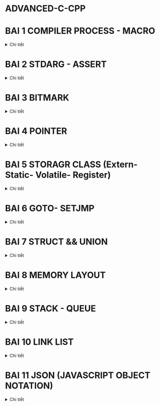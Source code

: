 # ADVANCED-C-CPP
#  BAI 1 COMPILER PROCESS - MACRO
<details>
  <summary>Chi tiết</summary>
 
## 1. Tiền Xử Lý (Preprocessing)
Quá trình tiền xử lý chuyển đổi file `.c` hoặc `.h` thành file `.i`. Lệnh biên dịch:
```sh
gcc -E main.c -o main.i
```
### Các bước trong tiền xử lý:
- **Copy toàn bộ mã nguồn** của các thư viện hoặc file được `#include`.
- **Xóa toàn bộ chú thích** (`//` và `/* ... */`).
- **Thay thế các macro** được định nghĩa bởi `#define`.
- **Giữ nguyên các hàm và biến thông thường**.

Lệnh kiểm tra file `.i` sau tiền xử lý:
```sh
cat main.i
```

### Ví dụ về Macro trong Tiền Xử Lý
#### 1. `#define` - Định nghĩa hằng số
```c
#include <stdio.h>
#define PI 3.14159
int main() {
    printf("PI = %f\n", PI);
    return 0;
}
```
*Kết quả khi chạy chương trình:*
```
PI = 3.141590
```

#### 2. `#define` - Định nghĩa hàm macro
```c
#include <stdio.h>
#define SQUARE(x) ((x) * (x))
int main() {
    printf("Bình phương của 5 là: %d\n", SQUARE(5));
    return 0;
}
```
*Kết quả:*
```
Bình phương của 5 là: 25
```

#### 3. `#undef` - Hủy định nghĩa macro
```c
#include <stdio.h>
#define VALUE 100
#undef VALUE
int main() {
    #ifdef VALUE
        printf("VALUE is defined\n");
    #else
        printf("VALUE is not defined\n");
    #endif
    return 0;
}
```
*Kết quả:*
```
VALUE is not defined
```

#### 4. `##` - Nối chuỗi
```c
#include <stdio.h>
#define CONCAT(a, b) a##b
int main() {
    int xy = 10;
    printf("%d\n", CONCAT(x, y));
    return 0;
}
```
*Kết quả:*
```
10
```

#### 5. `#` - Chuyển văn bản thành chuỗi
```c
#include <stdio.h>
#define TO_STRING(x) #x
int main() {
    printf("%s\n", TO_STRING(Hello World));
    return 0;
}
```
*Kết quả:*
```
Hello World
```

#### 6. `...` (Variadic Macro) - Macro nhận nhiều tham số
```c
#define sum(...)                \
int arr[] = {__VA_ARGS__, 0};   \
int i =0;                       \
int tong = 0;                   \
while (arr[i] != 0 )            \
{                               \
    tong += arr[i];             \         
    i++;                        \
}                               \   
printf("tong bang: %d", tong) ; \  

*Kết quả:*
Tổng: 15
```

---

## 2. Biên Dịch (Compilation)
Quá trình biên dịch chuyển đổi file `.i` thành file `.s` (hợp ngữ - assembly).

Lệnh biên dịch:
```sh
gcc -S main.i -o main.s
```
Lệnh kiểm tra file `.s`:
```sh
cat main.s
```

---

## 3. Dịch Assembly (Assembler)
Quá trình assembler chuyển đổi file `.s` thành file `.o` (mã máy).

Lệnh dịch assembly:
```sh
gcc -c main.s -o main.o
```
Lệnh kiểm tra file `.o` (dạng nhị phân, không đọc được trực tiếp):
```sh
ls -l main.o
```

---

## 4. Liên Kết (Linking)
Quá trình linker kết hợp các file `.o` để tạo ra file thực thi `.exe`.

Lệnh liên kết:
```sh
gcc main.o -o main.exe
```
Lệnh chạy file thực thi:
```sh
./main.exe
```

---

## 5. Tóm Tắt Quá Trình Biên Dịch

```
file.c hoặc file.h  →  (Preprocessing)  →  file.i  →  (Compilation)  →  file.s  →  (Assembler)  →  file.o  →  (Linker)  →  file.exe
```

Từng bước với lệnh cụ thể:
1. **Tiền xử lý:** `gcc -E main.c -o main.i`
2. **Biên dịch:** `gcc -S main.i -o main.s`
3. **Dịch assembly:** `gcc -c main.s -o main.o`
4. **Liên kết:** `gcc main.o -o main.exe`
5. **Chạy chương trình:** `./main.exe`

Mỗi bước trên đều có thể kiểm tra bằng cách xem nội dung file tương ứng (`cat`, `ls -l`).
  </details>

# BAI 2 STDARG - ASSERT
<details>
  <summary>Chi tiết</summary>
  
## 1. Thư viện stdarg.h

### 1.1 Mục đích
- Hỗ trợ xây dựng các hàm có số lượng tham số biến đổi (variadic functions).
- Cho phép truy cập vào danh sách các đối số được truyền vào sau đối số cố định cuối cùng.

### 1.2 Các macro chính
- **`va_list`**  
  Kiểu dữ liệu dùng để lưu trữ danh sách tham số biến đổi.

- **`va_start(va_list, last_fixed_arg)`**  
  Khởi tạo danh sách các đối số biến đổi, trong đó `last_fixed_arg` là đối số cuối cùng có kiểu cố định.

- **`va_arg(va_list, type)`**  
  Lấy đối số tiếp theo từ danh sách với kiểu dữ liệu được chỉ định.

- **`va_end(va_list)`**  
  Giải phóng tài nguyên được cấp phát cho danh sách các đối số.

### 1.3 Ví dụ sử dụng stdarg.h

Ví dụ: Hàm `sum` tính tổng các số nguyên cho đến khi gặp một sentinel.  
Trong ví dụ này, sử dụng sentinel `'a'` để đánh dấu điểm kết thúc danh sách.

```c
#include <stdio.h>
#include <stdarg.h>

#define tong(...) sum(__VA_ARGS__, 'a') // 'a' làm sentinel

int sum(int first, ...) {
    va_list args;
    va_start(args, first);
    
    // Lưu các số vào mảng tạm (giả sử không vượt quá 100 giá trị)
    int numbers[100];
    int count = 0;
    
    numbers[count++] = first;
    
    // Đọc các đối số cho đến khi gặp sentinel
    while (1) {
        int value = va_arg(args, int);
        // Ép về char để so sánh với sentinel 'a'
        if ((char)value == 'a') {
            break;
        }
        numbers[count++] = value;
    }
    
    va_end(args);
    
    int result = 0;
    for (int i = 0; i < count; i++) {
        result += numbers[i];
    }
    
    return result;
}

int main() {
    
    printf("Tong cac gia tri: %d\n", tong(4, 9, 0, 10, 15, 20));
    return 0;
}
```

## 2. Tổng quan về assert.h
- **assert.h** là thư viện tiêu chuẩn trong C cung cấp macro `assert`.
- Macro `assert(condition)` được sử dụng để kiểm tra điều kiện tại thời điểm chạy (runtime). Nếu điều kiện không được thỏa mãn (false), chương trình sẽ dừng lại và in ra thông báo lỗi, kèm theo thông tin về file và số dòng.

### 2.1. Cách thức hoạt động của assert
- Khi biểu thức trong `assert(condition)` được đánh giá là false (0), chương trình:
  - In ra thông báo lỗi, bao gồm tên file, số dòng và nội dung biểu thức không thỏa mãn.
  - Gọi hàm `abort()` để kết thúc chương trình ngay lập tức.
- Nếu biểu thức đúng (non-zero), `assert` không thực hiện hành động nào và chương trình tiếp tục chạy bình thường.

### 2.2. Ví dụ sử dụng assert
Dưới đây là một ví dụ minh họa cách sử dụng `assert` để đảm bảo rằng một giá trị không bị chia cho số 0:

```c
#include <stdio.h>
#include <assert.h>

// Hàm chia, kiểm tra điều kiện không chia cho 0
int divide(int a, int b) {
    // Kiểm tra rằng b không bằng 0
    assert(b != 0);
    return a / b;
}

int main() {
    int x = 10;
    int y = 0;  // Thử nghiệm với giá trị 0 để kích hoạt assert
    // Nếu y bằng 0, assert sẽ dừng chương trình và thông báo lỗi
    int result = divide(x, y);
    printf("Result: %d\n", result);
    return 0;
}
```
  </details>

# BAI 3 BITMARK

<details>
  <summary>Chi tiết</summary>

## 1. Giới thiệu về Bitmask
Bitmask là một kỹ thuật sử dụng các bit để lưu trữ và thao tác với các cờ (flags) hoặc trạng thái trong một biến số nguyên. Kỹ thuật này giúp tối ưu hóa bộ nhớ, thực hiện các phép toán logic trên một cụm bit, và quản lý các trạng thái, quyền truy cập, hoặc các thuộc tính khác của một đối tượng.

## 2. Các Toán Tử Bitwise
Toán tử bitwise được sử dụng để thao tác trực tiếp trên các bit của một số. Dưới đây là danh sách các toán tử bitwise cơ bản:

### 2.1. Phép NOT (~)
- Đảo ngược tất cả các bit của số.
- Bit 1 sẽ thành 0, bit 0 sẽ thành 1.

Ví dụ:
```cpp
#include <stdio.h>
#include <stdint.h>

int main() {
    uint8_t user1 = 0b00001110;
    uint8_t user2 = 0b10101001;
    printf("~user1 = 0b%08b\n", (uint8_t)~user1);
    printf("~user2 = 0b%08b\n", (uint8_t)~user2);
    return 0;
}
```

Kết quả:
```
~user1 = 0b11110001
~user2 = 0b01010110
```

### 2.2. Phép AND (&)
- Chỉ trả về 1 nếu cả hai bit đều là 1.

Ví dụ:
```cpp
user1 & user2 // Kết quả: 0b00001000
```

### 2.3. Phép OR (|)
- Trả về 1 nếu ít nhất một trong hai bit là 1.

Ví dụ:
```cpp
user1 | user2 // Kết quả: 0b10101111
```

### 2.4. Phép XOR (^)
- Trả về 1 nếu hai bit khác nhau, ngược lại trả về 0.

Ví dụ:
```cpp
user1 ^ user2 // Kết quả: 0b10100111
```

### 2.5. Phép Dịch Bit (>> và <<)
- `>>`: Dịch phải, các bit bên trái bị đẩy ra ngoài, các bit mới bên phải được lấp bằng 0 hoặc 1 (tùy vào số âm hay dương).
- `<<`: Dịch trái, các bit bên phải bị đẩy ra ngoài, các bit mới bên trái được lấp bằng 0.

Ví dụ:
```cpp
// Dịch phải
user1 >> 1 // Kết quả: 0b00000111
user1 >> 5 // Kết quả: 0b00000000

// Dịch trái
user2 << 6 // Kết quả: 0b10000000
```

## 3. Ứng Dụng Bitmask
### 3.1. Kiểm tra trạng thái bit
```cpp
if (user1 & (1 << 3)) {
    printf("Bit thứ 3 đang bật\n");
}
```

### 3.2. Bật một bit cụ thể
```cpp
user1 |= (1 << 2); // Bật bit thứ 2
```

### 3.3. Tắt một bit cụ thể
```cpp
user1 &= ~(1 << 2); // Tắt bit thứ 2
```

### 3.4. Đảo trạng thái một bit
```cpp
user1 ^= (1 << 2); // Đảo bit thứ 2
```

## 4. Sử dụng Bit-Field trong C
Bit-field là một cách tối ưu hóa bộ nhớ bằng cách định nghĩa các trường bit trong struct.

Ví dụ:
```cpp
#include <stdio.h>

struct Status {
    unsigned int bit0 : 1;
    unsigned int bit1 : 1;
    unsigned int bit2 : 1;
    unsigned int bit3 : 1;
};

int main() {
    struct Status status = {1, 0, 1, 1};
    printf("Bit 0: %d, Bit 1: %d, Bit 2: %d, Bit 3: %d\n",
           status.bit0, status.bit1, status.bit2, status.bit3);
    return 0;
}
```

## 5. Kết luận
Bitmask là một kỹ thuật hữu ích giúp tối ưu hóa bộ nhớ và xử lý dữ liệu hiệu quả trong lập trình hệ thống và nhúng. Việc sử dụng các toán tử bitwise giúp quản lý trạng thái và quyền truy cập một cách nhanh chóng và tiết kiệm bộ nhớ.
</details>

# BAI 4 POINTER

<details>
  <summary>Chi tiết</summary>

## 1. Tổng quan về Pointer

- **Khái niệm**: Con trỏ (pointer) là một biến đặc biệt trong ngôn ngữ lập trình C, chứa địa chỉ bộ nhớ của một đối tượng khác như biến, hàm, hoặc mảng. Việc sử dụng con trỏ giúp chúng ta thực hiện các thao tác trên bộ nhớ một cách linh hoạt và hiệu quả hơn.

- **Cách khai báo**: Con trỏ được khai báo bằng cách sử dụng dấu `*` trước tên biến:
```c
int *ptr;       // Con trỏ đến kiểu int
char *ptr_char; // Con trỏ đến kiểu char
float *ptr_float; // Con trỏ đến kiểu float
```

- **Lấy địa chỉ của một biến**: Để lấy địa chỉ của một biến, sử dụng toán tử `&`:
```c
int x = 10;
int *ptr_x = &x;  // ptr_x giờ đây chứa địa chỉ của x
```

- **Truy cập giá trị thông qua con trỏ**: Để truy cập giá trị của biến mà con trỏ trỏ tới, sử dụng toán tử `*` (dereference) giải tham chiếu:
```c
int y = *ptr_x;  // y sẽ bằng giá trị của x
```

- **Kích thước của con trỏ**: Kích thước của con trỏ phụ thuộc vào kiến trúc máy tính và trình biên dịch hoặc kiến trúc vi điều khiển. Sử dụng `sizeof()` để kiểm tra kích thước của con trỏ:
```c
#include <stdio.h>

int main() {
    int *ptr;
    printf("Size of pointer: %d bytes\n", sizeof(ptr));
    return 0;
}
```

- **Ví dụ minh họa**
Ví dụ về các nội dung trên.
```c
#include <stdio.h>

int main() {
    int test = 5;   // address: 0x01
                    // value:   5
    int *ptr = &test;  // address: 0xf1
                       // value: 0x01

    printf("Địa chỉ của con trỏ: %p\n", ptr);// Lấy giá trị địa chỉ con trỏ
    printf("Địa chỉ mà con trỏ đang trỏ tới: %p\n", &ptr); // Lấy địa chỉ mà con trỏ đang trỏ tới
    printf("Giá trị tại địa chỉ con trỏ đang trỏ tới: %d\n", *ptr); // Lấy giá trị tại địa chỉ con trỏ đang trỏ tới

    return 0;
}
```

- **Con trỏ và mảng**: Đối với một mảng, địa chỉ mà con trỏ trỏ đến là vị trí phần tử đầu tiên trong mảng. Khi khai báo, ta chỉ cần gán tên mảng cho con trỏ:
```c
#include <stdio.h>

int main() {
    uint16_t arr[] = {5, 8, 7};
    uint16_t *ptr = arr;  // giá trị ptr = &arr[0] = 0xa0; *ptr = arr[0] = 5;
                          // (ptr + 1) = &arr[1] = 0xa2;   *(ptr + 1) = arr[1] = 8;

    printf("Giá trị phần tử đầu tiên: %d\n", *ptr);
    printf("Giá trị phần tử thứ hai: %d\n", *(ptr + 1));
    printf("Giá trị phần tử thứ ba: %d\n", *(ptr + 2));

    return 0;
}
```

- **Kích thước con trỏ**: Kích thước của con trỏ phụ thuộc vào kiến trúc máy tính. Trên hệ thống 32-bit, kích thước con trỏ thường là 4 byte, trong khi trên hệ thống 64-bit, kích thước con trỏ thường là 8 byte.

- **Mục đích của dữ liệu khai báo cho con trỏ**: Dữ liệu khai báo cho con trỏ phục vụ vào mục đích đọc dữ liệu tại vị trí mà con trỏ đang trỏ đến. Điều này giúp đảm bảo rằng con trỏ được sử dụng đúng cách và tránh các lỗi truy cập bộ nhớ.

## 2. Void Pointer

- **Void Pointer**: Con trỏ void (void pointer) là một con trỏ có thể trỏ tới bất kỳ kiểu dữ liệu nào. Điều này có nghĩa là con trỏ void không có kiểu dữ liệu cụ thể, và do đó, nó có thể được sử dụng để trỏ tới bất kỳ địa chỉ bộ nhớ nào mà không cần biết trước kiểu dữ liệu của giá trị tại địa chỉ đó.

- **Khai báo**: Con trỏ void được khai báo bằng cách sử dụng từ khóa `void` trước dấu `*`.
  ```c
  void *ptr_void;
  ```

- **Đặc điểm**:
    - Con trỏ void có thể trỏ tới bất kỳ kiểu dữ liệu nào, giúp nó rất linh hoạt trong việc quản lý bộ nhớ và xử lý dữ liệu.
    - Không thể truy cập trực tiếp giá trị mà con trỏ void trỏ tới mà không chuyển đổi nó sang kiểu dữ liệu cụ thể.

- **Ví dụ sử dụng con trỏ void**
```c
#include <stdio.h>

int main(int argc, char const *argv[]) {
    void *ptr_void;
    int a = 5;
    ptr_void = &a;
    printf("Địa chỉ: %p \n Địa chỉ: %d \n Giá trị: %d\n", ptr_void, ptr_void, *(int*)ptr_void); // ép kiểu dữ liệu về int
  
    double b = 3.14;
    ptr_void = &b;
    printf("Địa chỉ: %p \n Địa chỉ: %d \n Giá trị: %0.2f", ptr_void, ptr_void, *(double*)ptr_void); // ép kiểu dữ liệu về double
    
    char c = 'c';
    ptr_void = &c;
    printf("\nĐịa chỉ: %p\n Địa chỉ: %d \n Giá trị: %c ", ptr_void, ptr_void, *(char*)ptr_void); // ép kiểu dữ liệu về char
    
    char arr[] = "hello ho bao ton";
    ptr_void = arr; // vị trí pointer trỏ đến vị trí phần tử đầu tiên trong mảng
    for (int i = 0; i < sizeof(arr); i++) {
        ptr_void = &arr[i];
        printf("\nGiá trị: %c", *(char*)(ptr_void + 1));
    }

    void *ptr1[] = {&a, &b, &c, arr}; // mảng con trỏ với giá trị là địa chỉ các đối tượng
    printf("ptr1[0] = %d\n", *(int*)ptr1[0]);
    printf("ptr1[1] = %f\n", *(double*)ptr1[1]);
    printf("ptr1[2] = %c\n", *(char*)ptr1[2]);
    for (int i = 0; i < sizeof(arr); i++) {
        printf("ptr1[%d] = %c\n", i, *(char*)(ptr1[3] + i)); 
        printf("ptr1[%d] = %p\n", i, (ptr1[3] + i));   
    }
    return 0;
}
```

- **Ứng dụng của con trỏ void**
    - **Quản lý bộ nhớ động**: Con trỏ void thường được sử dụng trong các hàm quản lý bộ nhớ động như `malloc`, `calloc`, và `realloc` để trả về địa chỉ của vùng nhớ được cấp phát mà không cần biết trước kiểu dữ liệu.
    EX: 
    ```c
        int *a;
        a = (int*)malloc(sizeof(int) * n);
    ```
    - **Hàm tổng quát**: Con trỏ void có thể được sử dụng trong các hàm tổng quát để xử lý các kiểu dữ liệu khác nhau mà không cần viết lại mã cho từng kiểu dữ liệu cụ thể.

## 3. Function Pointer

- **Con Trỏ Hàm**:Con trỏ hàm là một biến lưu trữ địa chỉ của một hàm. Cho phép gọi hàm thông qua con trỏ, truyền hàm như là một đối số cho một hàm khác, hoặc lưu trữ địa chỉ của hàm trong một cấu trúc dữ liệu. 

- **Khai báo con trỏ hàm**: Con trỏ hàm phải có cùng kiểu dữ liệu trả về và cùng kiểu dữ liệu tham số với hàm mà nó trỏ tới.
  ```c
  void (*ptr)(int, int);
  ```

- **Ví dụ về con trỏ hàm**: 
```c
#include <stdio.h>

// Hàm cộng hai số nguyên
void sum(int a, int b) {
    printf("%d + %d = %d\n", a, b, a + b);
}

// Hàm trừ hai số nguyên
void subtract(int a, int b) {
    printf("%d - %d = %d\n", a, b, a - b);
}

// Hàm tính toán, nhận con trỏ hàm làm tham số
void calculator(void (*ptr)(int, int), int a, int b) {
    ptr(a, b);
}

int main(int argc, char const *argv[]) {
    // Khai báo và gán con trỏ hàm
    void (*ptr)(int, int) = sum; // Con trỏ hàm trỏ tới hàm sum
    ptr(2, 3); // Gọi hàm sum thông qua con trỏ hàm

    void (*ptr1)(int, int) = &subtract; // Con trỏ hàm trỏ tới hàm subtract
    ptr1(10, 3); // Gọi hàm subtract thông qua con trỏ hàm

    // In địa chỉ của hàm subtract
    printf("%p\n", *ptr1);
    printf("%p\n", ptr1);
    printf("%p\n", &subtract);

    // Mảng con trỏ hàm
    void (*fptr[])(int, int) = {sum, subtract};
    fptr[0](5, 25); // Gọi hàm sum thông qua mảng con trỏ hàm
    fptr[1](36, 7); // Gọi hàm subtract thông qua mảng con trỏ hàm

    // Truyền con trỏ hàm trực tiếp vào hàm calculator
    calculator(sum, 9, 15);
    calculator(subtract, 9, 15);

    return 0;
}
```
- **Giải thích**
    - **Khai báo con trỏ hàm**:
   ```c
   void (*ptr)(int, int) = sum;
   ```
   Con trỏ hàm `ptr` được khai báo để trỏ tới hàm `sum`. Con trỏ hàm phải có cùng kiểu dữ liệu trả về và cùng kiểu dữ liệu tham số với hàm mà nó trỏ tới.

    - **Gọi hàm thông qua con trỏ hàm**:
   ```c
   ptr(2, 3);
   ```
   Gọi hàm `sum` thông qua con trỏ hàm `ptr`.

    - **Mảng con trỏ hàm**:
   ```c
   void (*fptr[])(int, int) = {sum, subtract};
   ```
   Khai báo một mảng con trỏ hàm `fptr` chứa địa chỉ của các hàm `sum` và `subtract`.

    - **Truyền con trỏ hàm vào hàm khác**:
   ```c
   calculator(sum, 9, 15);
   ```
   Truyền con trỏ hàm `sum` trực tiếp vào hàm `calculator`.

## 4. Pointer to Constant

- **Pointer to Constant (con trỏ hằng)**: Con trỏ hẳng (pointer to constant) là một con trỏ mà giá trị tại địa chỉ nó trỏ tới không thể thay đổi thông qua con trỏ. Tuy nhiên, địa chỉ mà hằng con trỏ trỏ tới có thể thay đổi. Điều này có nghĩa là bạn có thể thay đổi địa chỉ mà con trỏ trỏ tới, nhưng không thể thay đổi giá trị tại địa chỉ đó thông qua con trỏ. (chỉ cho phép đọc giá trị tại vị trí trỏ tới không cho phép thay đổi giá trị)

- **Khai báo con trỏ hằng**: Con trỏ hằng được khai báo bằng cách sử dụng từ khóa `const` trước kiểu dữ liệu của con trỏ.
  ```c
  const int *ptr;
  hoặc int const *ptr;
  ```

- **Ví dụ về hằng con trỏ**
```c
#include <stdio.h>

int main() {
    int value1 = 10;
    int value2 = 20;
    const int *ptr = &value1; // Con trỏ hằng trỏ tới biến value1

    printf("Giá trị của value1: %d\n", *ptr);

    // Thử thay đổi giá trị tại địa chỉ mà hằng con trỏ trỏ tới (sẽ gây lỗi)
    // *ptr = 15; // Lỗi: không thể thay đổi giá trị thông qua hằng con trỏ
    // muốn thay đối giá trị phải thay đổi trực tiếp trên biến gốc
    // Thay đổi địa chỉ mà hằng con trỏ trỏ tới
    ptr = &value2;
    printf("Giá trị của value2: %d\n", *ptr);

    return 0;
}
```

## 5 Constant to Pointer

- **Hằng con trỏ**: Hằng con trỏ (constant pointer) là một con trỏ mà địa chỉ nó trỏ tới không thể thay đổi sau khi được khởi tạo. Điều này có nghĩa là khi hằng con trỏ được khởi tạo, nó sẽ luôn trỏ tới một địa chỉ bộ nhớ và không thể trỏ tới địa chỉ khác. Tuy nhiên, giá trị tại địa chỉ mà hằng con trỏ trỏ tới có thể thay đổi. 

- **Khai báo hằng con trỏ**: hằng con trỏ được khai báo bằng cách sử dụng từ khóa `const` trước kiểu dữ liệu của con trỏ.
  ```c
  int *const ptr;
  ```

- **Ví dụ về hằng con trỏ**
```c
#include <stdio.h>

int a = 5;
int b = 10;
int const *ptr = &a; // Con trỏ hằng trỏ tới biến a
int *ptr1 = &a;
const char *st1 = "hello";
const char *st2 = "world";

int *const cptr = &b; // Hằng con trỏ trỏ tới biến b

int main(int argc, char const *argv[]) {
    *ptr1 = 15;
    printf("%p\n%d\n", ptr, *ptr);
    ptr = &b;
    printf("%p\n%d\n", ptr, *ptr);

    printf("%p\n%d\n", cptr, *cptr);
    return 0;
    // cptr = &a; // Lỗi: không thể thay đổi địa chỉ của con trỏ hằng
    // printf("%p\n%d\n", cptr, *cptr);
}
```

- **Giải thích chi tiết**
    **Khai báo hằng con trỏ**:
   ```c
   int *const cptr = &b;
   ```
   Con trỏ `cptr` được khai báo là hằng con trỏ trỏ tới biến `b`. Điều này có nghĩa là `cptr` không thể trỏ tới địa chỉ khác sau khi được khởi tạo.

    **Thay đổi giá trị tại địa chỉ mà hằng con trỏ trỏ tới**:
   ```c
   *ptr1 = 15;
   ```
   Giá trị tại địa chỉ mà con trỏ `ptr1` trỏ tới có thể thay đổi, nhưng địa chỉ mà con trỏ `cptr` trỏ tới không thể thay đổi.

## 6. Null Pointer

- **Null Pointer**: Null pointer (con trỏ null) là một con trỏ không trỏ tới bất kỳ địa chỉ nào trong bộ nhớ. Nó thường được sử dụng để chỉ ra rằng con trỏ không được khởi tạo hoặc không trỏ tới bất kỳ đối tượng nào. 

- **Khai báo null pointer**: Null pointer được khai báo bằng cách gán giá trị `NULL` cho con trỏ.
  ```c
  int *ptr = NULL;
  ```

- **Ví dụ về null pointer**
```c
#include <stdio.h>

int main() {
    int *ptr = NULL; // Khai báo con trỏ null

    if (ptr == NULL) {
        printf("Con trỏ ptr không trỏ tới bất kỳ địa chỉ hợp lệ nào.\n");
    }

    // Thử truy cập giá trị tại địa chỉ mà con trỏ null trỏ tới (sẽ gây lỗi)
    // printf("%d\n", *ptr); // Lỗi: không thể dereference con trỏ null

    return 0;
}
```
## 7. Pointer to Pointer

- **Con Trỏ Trỏ Tới Con Trỏ (pointer to pointer)**:Con trỏ trỏ tới con trỏ (pointer to pointer) là một con trỏ mà giá trị của nó là địa chỉ của một con trỏ khác. Cho phép tạo ra các cấp độ con trỏ khác nhau, giúp quản lý và thao tác với các con trỏ một cách linh hoạt hơn.

- **Khai báo con trỏ trỏ tới con trỏ**: Con trỏ trỏ tới con trỏ được khai báo bằng cách sử dụng hai dấu `*` trước tên biến.
  ```c
  int **ptr;
  ```

- **Ví dụ về con trỏ trỏ tới con trỏ**
```c
#include <stdio.h>

int main() {
    int value = 10;
    int *ptr = &value;  // Con trỏ trỏ tới biến value
    int **ptr_to_ptr = &ptr;  // Con trỏ trỏ tới con trỏ ptr

    // In giá trị của biến value thông qua con trỏ ptr
    printf("Giá trị của value: %d\n", *ptr);

    // In giá trị của biến value thông qua con trỏ trỏ tới con trỏ ptr_to_ptr
    printf("Giá trị của value thông qua con trỏ trỏ tới con trỏ: %d\n", **ptr_to_ptr);

    // In địa chỉ của biến value
    printf("Địa chỉ của value: %p\n", (void*)&value);

    // In địa chỉ mà con trỏ ptr trỏ tới (địa chỉ của biến value)
    printf("Địa chỉ mà con trỏ ptr trỏ tới: %p\n", (void*)ptr);

    // In địa chỉ của con trỏ ptr
    printf("Địa chỉ của con trỏ ptr: %p\n", (void*)&ptr);

    // In địa chỉ mà con trỏ trỏ tới con trỏ ptr_to_ptr trỏ tới (địa chỉ của con trỏ ptr)
    printf("Địa chỉ mà con trỏ trỏ tới con trỏ ptr_to_ptr trỏ tới: %p\n", (void*)ptr_to_ptr);

    return 0;
}
```
</details>

# BAI 5 STORAGR CLASS (Extern- Static- Volatile- Register)

<details>
  <summary>Chi tiết</summary>

## 1. Extern 
### 1.1.Khai báo biến `extern`**:
   ```c
   // File1.c
   int a = 10; // Định nghĩa biến a

   // File2.c
   extern int a; // Khai báo biến a
   ```

### 1.2. Khai báo hàm `extern`**:
   ```c
   // File1.c
   void display() {
       printf("Hello, World!\n");
   }

   // File2.c
   extern void display(); // Khai báo hàm display
   ```

### 1.3. Lưu ý khi sử dụng `extern`
- **Không định nghĩa lại**: Khi sử dụng `extern`, chỉ khai báo biến hoặc hàm mà không định nghĩa lại chúng.
- **Chỉ sử dụng cho biến toàn cục**
- **Liên kết các tệp**: Các tệp chứa khai báo `extern` và định nghĩa thực tế phải được liên kết với nhau khi biên dịch. Ví dụ:
```bash
  gcc File1.c File2.c -o output
  ```

### 1.4. Ứng dụng của `extern`
- **Chia sẻ biến và hàm giữa các tệp**: `extern` cho phép chia sẻ các biến và hàm giữa các tệp khác nhau trong cùng một dự án.
- **Thiết kế thư viện**: `extern` thường được sử dụng trong thiết kế thư viện để khai báo các hàm và biến mà thư viện cung cấp.

### 1.5. Ví dụ chi tiết
Giả sử có hai tệp nguồn: `main.c` và `utils.c`.

**main.c**:
```c
#include <stdio.h>

// Khai báo biến extern
extern int count;

// Khai báo hàm extern
extern void increment();

int main() {
    count = 0;
    increment();
    printf("Count: %d\n", count);
    return 0;
}
```

**utils.c**:
```c
#include <stdio.h>

// Định nghĩa biến
int count;

// Định nghĩa hàm
void increment() {
    count++;
}
```

Khi biên dịch, cần liên kết cả hai tệp lại với nhau:
```bash
gcc main.c utils.c -o program
```

Khi chạy gõ lệnh `./program` trong TERMINAL

Kết quả khi chạy chương trình `program` sẽ là:
```
Count: 1
```

## 2. Static

### 2.1. Static local variables

#### 2.1.1 Đặc điểm của biến cục bộ tĩnh
- **Thời gian hoạt động**: Khác với các biến cục bộ thông thường, biến cục bộ tĩnh được tạo ra chỉ một lần và giữ nguyên giá trị của nó giữa các lần gọi hàm. Điều này có nghĩa là giá trị của biến sẽ được bảo toàn ngay cả khi hàm kết thúc và được gọi lại sau đó.
- **Phạm vi**: Biến cục bộ tĩnh chỉ có thể truy cập được trong phạm vi của hàm nơi nó được khai báo, giống như các biến cục bộ thông thường.
- **Khởi tạo**: Biến cục bộ tĩnh chỉ được khởi tạo một lần, lần đầu tiên hàm được gọi. Nếu không được khởi tạo cụ thể, chúng sẽ tự động được khởi tạo với giá trị 0.

#### 2.1.2. Ví dụ
Dưới đây là một ví dụ minh họa về cách biến cục bộ tĩnh hoạt động:

```c
#include <stdio.h>

void countCalls() {
    static int count = 0; // Biến cục bộ tĩnh
    count++;
    printf("Hàm được gọi %d lần\n", count);
}

int main() {
    countCalls(); // Output: Hàm được gọi 1 lần kq = 1
    countCalls(); // Output: Hàm được gọi 2 lần kq = 2
    countCalls(); // Output: Hàm được gọi 3 lần kq = 3
    return 0;
}
```

Trong ví dụ trên, biến `count` là một biến cục bộ tĩnh được khai báo trong hàm `countCalls`. Nó giữ nguyên giá trị của mình giữa các lần gọi hàm, do đó mỗi lần hàm được gọi, giá trị của `count` sẽ tăng lên.

#### 2.1.3. Lưu trữ trong bộ nhớ
- **Biến cục bộ tĩnh** được lưu trữ trong phân vùng dữ liệu (data segment) của bộ nhớ, không phải trong stack. Do đó thời gian sống của chúng kéo dài hơn so với các biến cục bộ thông thường.
- Nếu biến cục bộ tĩnh được khởi tạo với giá trị khác 0, nó sẽ được lưu trữ trong phân vùng dữ liệu đã khởi tạo (Data).
- Nếu biến cục bộ tĩnh được khởi tạo với giá trị 0 hoặc không được khởi tạo, nó sẽ được lưu trữ trong phân vùng BSS (Block Started by Symbol).

- **Chú ý** có thể khai báo 1 biến static cho nhiều chương trình khác nhau. Và ko gây ra xung đột khi thực hiện chương trình
```c
void count()
{
    static int a = 5;
    printf("a = %d", a++);
}

void count1()
{
    static int a = 0;
}
```
### 2.2 Static global variables

#### 2.2.1. Đặc điểm của biến `static` toàn cục
- **Phạm vi**: Biến `static` toàn cục chỉ có thể truy cập được trong tệp nguồn nơi nó được khai báo. Điều này có nghĩa là nó không thể được truy cập từ các tệp nguồn khác, ngay cả khi sử dụng từ khóa `extern`.
- **Thời gian sống**: Biến `static` toàn cục tồn tại trong suốt thời gian chạy của chương trình, từ khi chương trình bắt đầu cho đến khi kết thúc.
- **Khởi tạo**: Biến `static` toàn cục được khởi tạo một lần duy nhất khi chương trình bắt đầu. Nếu không được khởi tạo cụ thể, nó sẽ tự động được khởi tạo với giá trị 0.

#### 2.2.2. Ví dụ

**file1.c**:
```c
#include <stdio.h>

static int count = 0; // Biến static toàn cục

void increment() {
    count++;
    printf("Count: %d\n", count);
}
```

**main.c**:
```c
#include <stdio.h>

// extern int count; // Không thể truy cập biến static toàn cục từ tệp khác

void increment();

int main() {
    increment(); // Output: Count: 1
    increment(); // Output: Count: 2
    return 0;
}
```

Trong ví dụ trên, biến `count` được khai báo là `static` toàn cục trong `file1.c`. Nó chỉ có thể truy cập được trong `file1.c` và không thể truy cập từ `main.c`. Hàm `increment` được sử dụng để tăng giá trị của `count` và in ra giá trị hiện tại.

#### 2.2.3. Lợi ích của biến `static` toàn cục
- **Bảo mật**: Giúp bảo vệ biến khỏi việc truy cập và thay đổi từ các tệp nguồn khác, tăng cường tính bảo mật và tính toàn vẹn của dữ liệu.
- **Quản lý bộ nhớ**: Biến `static` toàn cục được khởi tạo một lần và tồn tại trong suốt thời gian chạy của chương trình, giúp quản lý bộ nhớ hiệu quả hơn.

## 3. Volatile

### 3.1. Đặc điểm của biến `volatile`
- **Không tối ưu hóa**: Trình biên dịch sẽ không tối ưu hóa các truy cập đến biến `volatile`, đảm bảo rằng mỗi lần truy cập đều thực sự đọc hoặc ghi vào bộ nhớ.
- **Thay đổi bất ngờ**: Biến `volatile` có thể thay đổi bởi các yếu tố bên ngoài như phần cứng, các luồng khác, hoặc các tín hiệu.

### 3.2 Sử dụng `volatile`
- **Biến phần cứng**: Khi làm việc với các thanh ghi phần cứng hoặc các cổng I/O.
  ```c
  volatile int *port = (int *)0x1234; // Địa chỉ của một cổng I/O
  ```
- **Biến chia sẻ giữa các luồng**: Khi một biến được truy cập bởi nhiều luồng trong lập trình đa luồng.
  ```c
  volatile int flag = 0;
  ```

### 3.3 Ví dụ
Dưới đây là một ví dụ về cách sử dụng từ khóa `volatile`:

```c
#include <stdio.h>
#include <stdbool.h>

volatile bool flag = false;

void interruptHandler() {
    flag = true; // Biến flag có thể được thay đổi bởi một ngắt
}

int main() {
    while (!flag) {
        // Chờ cho đến khi flag được thay đổi bởi ngắt
    }
    printf("Flag has been set!\n");
    return 0;
}
```

Trong ví dụ trên, biến `flag` được khai báo là `volatile` vì nó có thể được thay đổi bởi một hàm ngắt (interrupt handler). Trình biên dịch sẽ không tối ưu hóa vòng lặp `while (!flag)`, đảm bảo rằng giá trị của `flag` được kiểm tra mỗi lần lặp.

### 3.4. Mục đích `volatile`
- **Đảm bảo tính chính xác**: Đảm bảo rằng giá trị của biến luôn được đọc từ bộ nhớ, không phải từ bộ nhớ đệm của CPU.
- **Tương thích với phần cứng**: Hữu ích khi làm việc với các thiết bị phần cứng mà giá trị của biến có thể thay đổi bất ngờ.

## 4. Register

### 4.1. Đặc điểm của biến `register`
- **Tốc độ truy cập nhanh**: Biến `register` có thể được truy cập nhanh hơn so với các biến lưu trữ trong bộ nhớ chính, vì các thanh ghi của CPU có tốc độ truy cập nhanh hơn.
- **Không có địa chỉ**: Không thể lấy địa chỉ của một biến `register` bằng cách sử dụng toán tử `&`, vì biến này không có địa chỉ bộ nhớ cụ thể.

### 4.2. Ví dụ
Dưới đây là một ví dụ về cách sử dụng từ khóa `register`:

```c
#include <stdio.h>
#include <time.h>

int main() {
    // Lưu thời điểm bắt đầu
    clock_t start_time = clock();
    register int i;

    // Đoạn mã của chương trình
    for (i = 0; i < 200000000; ++i) {
        // Thực hiện một số công việc bất kỳ
    }

    // Lưu thời điểm kết thúc
    clock_t end_time = clock();

    // Tính thời gian chạy bằng miligiây
    double time_taken = ((double)(end_time - start_time)) / CLOCKS_PER_SEC;

    printf("Thoi gian chay cua chuong trinh: %f giay\n", time_taken);

    return 0;
}
```

Trong ví dụ trên, biến `i` được khai báo là `register`, yêu cầu trình biên dịch lưu trữ biến này trong một thanh ghi của CPU để tăng tốc độ truy cập.

### 4.3 Sử dụng `register`
- **Vòng lặp**: Khi có một biến được sử dụng nhiều lần trong một vòng lặp, việc khai báo biến đó là `register` có thể giúp tăng hiệu suất.
- **Biến tạm thời**: Các biến tạm thời được sử dụng trong các phép tính toán học hoặc logic phức tạp có thể được khai báo là `register` để tăng tốc độ xử lý.
</details>


# BAI 6 GOTO- SETJMP
<details>
  <summary>Chi tiết</summary>
  
## 1. GOTO

Trong ngôn ngữ lập trình C, `goto` là một lệnh điều khiển cho phép chương trình nhảy đến một nhãn (label) được định nghĩa trong mã nguồn. Cú pháp của `goto` như sau:

```c
goto label;
...
label:
    // code to execute
```
- **Đặc điểm khi sử dụng** `goto`:
1. **Đơn giản hóa mã nguồn**:
   - Trong một số trường hợp phức tạp, `goto` có thể giúp đơn giản hóa mã nguồn bằng cách tránh việc lồng nhau quá nhiều của các câu lệnh điều kiện hoặc vòng lặp.
2. **Thoát khỏi nhiều vòng lặp lồng nhau**:
   - `goto` có thể được sử dụng để thoát khỏi nhiều vòng lặp lồng nhau một cách nhanh chóng và dễ dàng, thay vì phải sử dụng nhiều lệnh `break` hoặc `return`.
   ```c
      for (int i = 0; i < 10; i++) {
       for (int j = 0; j < 10; j++) {
           if (someCondition) {
               goto endLoops;
           }
       }
   }
   endLoops:
   ```

- **Ví dụ**
```c
#include <stdio.h>

int main ()
{
    int key = 0;

    main_menu:
    do {
        printf("Nhap cac tuy chon\n");
        printf ("1...\n");
        printf ("2...\n");
        printf ("3...\n");
        scanf ("%d", &key);
    }while (key!=1);

    switch (key){
        case 1:
            printf("Nhap cac tuy chon\n");
            printf ("4...\n");
            printf ("5: ket thuc chung trinh\n");
            printf ("6: quay lai\n");
            scanf ("%d", &key);

            switch (key){
                case 4:

                case 5:
                    goto exit_program;
                case 6:
                    goto main_menu;

            }  
            break;
        case 2:
    }

    exit_program:
    return 0;
}
```
## 2. SETJMP (thu viện setjmp.h)

- **Thư viện `setjmp.h`**: trong C cung cấp các hàm `setjmp` và `longjmp` để thực hiện việc lưu và khôi phục trạng thái của chương trình, cho phép nhảy không điều kiện trong chương trình. Đây là một công cụ mạnh mẽ để xử lý ngoại lệ và khôi phục từ các lỗi trong chương trình.

- **Hàm `setjmp`**
    + **Cú pháp**: `int setjmp(jmp_buf env);`
    + **Chức năng**: Lưu trạng thái hiện tại của chương trình vào biến `env` và trả về giá trị 0 nếu được gọi lần đầu tiên. Nếu `longjmp` được gọi sau đó, `setjmp` sẽ trả về giá trị được truyền vào `longjmp`.

- **Hàm `longjmp`**
    + **Cú pháp**: `void longjmp(jmp_buf env, int val);`
    + **Chức năng**: Khôi phục trạng thái đã lưu trong `env` và tiếp tục thực thi từ vị trí mà `setjmp` đã được gọi, trả về giá trị `val`.

### Ví dụ
Dưới đây là một ví dụ minh họa cách sử dụng `setjmp` và `longjmp`:

```c
#include <stdio.h>
#include <setjmp.h>

jmp_buf buf; // jmp_buf: là kiểu dữ liệu được định nghĩa sẵng trong thư viện setjmp.h
             // biến buf: được khai báo kiểu dữ liệu jmp_buf để lưu giá trị hiện tại của chương trình


int exception;

#define TRY if((exception = setjmp(buf)) == 0)
#define CATCH(x) if((exception = setjmp(buf)) == x)
#define THROW(x) longjmp(buf, x)

int main ()
{
    exception = setjmp(buf); // lưu trữ vị trí hiện tại của nó là vị trí mà dòng hiện tại đang đứng
    // exceptio = 0          // lần đầu tiên gọi hàm setjmp thì mặc định trả về số 0
    
    TRY
    {
        printf ("exception = %d\n", exception);
    } CATCH(1)
    {
        printf ("exception = %d\n", exception);
    }
    
    //longjmp(buf, 2); // khi gặp longjmp thì mặc định nhảy về vị trí setjmp
                     // giá tri lúc này setjmp(buf) == giá trị được truyền vào khi goi hàm longjmp
                     // không được truyền số 0
                     // longjmp và setjmp phải đồng bộ nhau biên mang kiểu dữ liệu jmp_buf 
    THROW(1);
    return 0;
}
```

- Ứng dụng xử lý lỗi ngoại lệ chương trình, debug chương trình.
  </details>

# BAI 7 STRUCT && UNION
  <details>
    <summary>Chi tiết</summary>

## 1. Struct
- **Struct** cho phép định nghĩa một kiểu dữ liệu gồm nhiều thành phần (các biến) khác nhau. Mỗi thành phần của struct được gọi là **thành viên**. Struct rất hữu ích muốn nhóm các thông tin liên quan (ví dụ: thông tin của một sinh viên hay một điểm trong không gian).

### 1.1. Khai báo Struct

Có 2 cách để khai báo một struct:

#### Cách 1: Sử dụng `struct` trực tiếp
```c
struct TenStruct {
    kieuDuLieu1 thanhVien1;
    kieuDuLieu2 thanhVien2;
    // ...
};

// Khi khởi tạo biến, cần khai báo từ khóa 'struct'
struct TenStruct bien1, bien2;
```

**Giải thích:**  
- **Định nghĩa:** Cú pháp trên định nghĩa một kiểu dữ liệu mới có tên `struct TenStruct` với các thành viên có kiểu dữ liệu khác nhau.  
- **Khởi tạo:** Khi khởi tạo biến thuộc kiểu này, bạn cần sử dụng từ khóa `struct` trước tên kiểu.

**Ví dụ cụ thể:**
```c
struct Point {
    int x;
    int y;
};

int main() {
    // Khởi tạo biến của kiểu struct Point với các giá trị ban đầu
    struct Point lan1 = {8, 9};
    return 0;
}
```

Trong ví dụ này, struct `Point` chứa hai thành viên `x` và `y` (cả hai là kiểu `int`). Biến `lan1` được khởi tạo với giá trị 8 cho `x` và 9 cho `y`.

#### Cách 2: Sử dụng `typedef`
```c
typedef struct {
    kieuDuLieu1 thanhVien1;
    kieuDuLieu2 thanhVien2;
    // ...
} TenStruct;

// Khởi tạo biến mà không cần từ khóa 'struct'
TenStruct bien1, bien2;
```

**Giải thích:**  
- **Định nghĩa:** Sử dụng `typedef` để tạo một bí danh (alias) cho kiểu struct. Sau khi định nghĩa, bạn có thể sử dụng `TenStruct` trực tiếp mà không cần phải ghi `struct` mỗi lần khởi tạo biến.
- **Tiện lợi:** Cách này làm cho code trở nên ngắn gọn và dễ đọc hơn.

**Ví dụ cụ thể:**
```c
typedef struct {
    char ten[30];
    float diem;
    int id;
} SinhVien;

int main() {
    // Khởi tạo biến kiểu SinhVien với giá trị ban đầu
    SinhVien sv1 = {"hobaoton", 8, 22145490};
    return 0;
}
```

Trong ví dụ này, struct `SinhVien` chứa:
- Một mảng ký tự `ten` có 30 phần tử,
- Một biến kiểu `float` là `diem`,
- Và một biến kiểu `int` là `id`.

### 1.2. Truy cập dữ liệu trong Struct

Sau khi đã khởi tạo một struct, bạn có thể truy xuất dữ liệu của các thành viên bằng toán tử `.` (dấu chấm).

**Ví dụ:**
```c
struct SinhVien sv1 = {"hobaoton", 8, 22145490};
printf("Ten: %s, Diem: %.2f, ID: %d\n", sv1.ten, sv1.diem, sv1.id);
```

**Giải thích:**  
- Toán tử `.` được sử dụng để truy cập từng thành viên của biến struct `sv1`.
- Kết quả in ra sẽ hiển thị tên, điểm và ID của sinh viên.

### 1.3. Truyền Struct vào Hàm

Có hai cách để truyền struct vào hàm:

#### Truyền theo giá trị
```c
void printSinhVien(SinhVien sv) {
    printf("(%s, %.2f, %d)\n", sv.ten, sv.diem, sv.id);
}
```
**Giải thích:**  
- Hàm `printSinhVien` nhận một biến struct kiểu `SinhVien` theo giá trị.  
- Một bản sao của struct được tạo ra khi gọi hàm, do đó, các thay đổi bên trong hàm không ảnh hưởng đến biến gốc.

#### Truyền theo con trỏ
```c
void updateSinhVien(SinhVien* sv, float newDiem, int newID) {
    sv->diem = newDiem;
    sv->id = newID;
}
```
**Giải thích:**  
- Hàm `updateSinhVien` nhận một con trỏ đến struct `SinhVien`.
- Toán tử `->` được sử dụng để truy cập các thành viên của struct thông qua con trỏ.
- Việc truyền con trỏ cho phép hàm cập nhật trực tiếp giá trị của biến struct gốc.

### 1.4. Kích thước của Struct

Kích thước của một struct phụ thuộc vào kích thước của từng thành viên và có thể bị ảnh hưởng bởi việc căn chỉnh (alignment) và padding mà trình biên dịch thêm vào.

**Ví dụ cụ thể:**
```c
#include <stdio.h>
typedef struct {
    char ten[30];  // 30 bytes
    float diem;    // 4 bytes
    int id;        // 4 bytes
} SinhVien;

int main() {
    printf("Kich thuoc struct SinhVien: %zu bytes\n", sizeof(SinhVien));
    return 0;
}
```

**Giải thích:**  
- Các thành viên của struct có kích thước riêng: mảng `ten` chiếm 30 bytes, `diem` chiếm 4 bytes, và `id` chiếm 4 bytes.
- Trình biên dịch có thể chèn thêm padding giữa các thành viên để đảm bảo rằng các biến được căn chỉnh đúng theo yêu cầu của kiến trúc phần cứng.
- Trong ví dụ này, kích thước thực tế của struct có thể lớn hơn tổng kích thước của các thành viên do padding (ví dụ: 40 bytes).

## 2. Union

Union cũng được sử dụng để nhóm các biến có kiểu dữ liệu khác nhau, nhưng **các thành viên của union chia sẻ cùng một vùng bộ nhớ**. Điều này có nghĩa rằng kích thước của union chỉ bằng kích thước của thành viên lớn nhất.

### 2.1. Khai báo Union

Có hai cách khai báo union:

#### Cách 1: Sử dụng `union` trực tiếp
```c
union UnionName {
    int intValue;
    float floatValue;
    char charValue;
};
```

#### Cách 2: Sử dụng `typedef`
```c
typedef union {
    int intValue;
    float floatValue;
    char charValue;
} UnionName;
```

### 2.2. Tính chất của Union

- **Chia sẻ vùng nhớ:**  
  Tất cả các thành viên của union được lưu trữ tại cùng một địa chỉ. Nếu bạn thay đổi giá trị của một thành viên, các thành viên khác cũng sẽ bị ảnh hưởng.
- **Kích thước:**  
  Kích thước của union bằng kích thước của thành viên lớn nhất (về số byte).

### 2.3. Ví dụ về Union
```c
#include <stdio.h>

union Data {
    int i;
    float f;
    char str[20];
};

int main() {
    union Data data;

    data.i = 10;
    printf("data.i = %d\n", data.i);

    data.f = 220.5;
    printf("data.f = %f\n", data.f);

    // Ghi đè giá trị, dữ liệu cũ bị ảnh hưởng do dùng chung vùng nhớ
    data.str[0] = 'H';
    data.str[1] = 'i';
    data.str[2] = '\0';
    printf("data.str = %s\n", data.str);

    // Các giá trị của i và f sẽ không còn chính xác nữa
    printf("data.i (invalid) = %d\n", data.i);
    printf("data.f (invalid) = %f\n", data.f);

    return 0;
}
```

**Giải thích:**  
- Ban đầu, `data.i` được gán giá trị 10 và in ra.
- Sau đó, khi `data.f` được gán giá trị 220.5, vùng nhớ chung bị ghi đè và in ra giá trị mới của `data.f`.
- Khi gán chuỗi `"Hi"` vào `data.str`, phần còn lại của vùng nhớ cũng bị thay đổi, làm cho các giá trị của `data.i` và `data.f` trở nên không hợp lệ.

---

## 3. Ứng dụng của Union và Struct

Sự kết hợp của union và struct được sử dụng trong các ứng dụng truyền thông, giao tiếp dữ liệu, hay trong các hệ thống nhúng, nơi cần lưu trữ và truy xuất dữ liệu theo nhiều cách khác nhau từ cùng một vùng bộ nhớ.

**Ví dụ:**
```c
#include <stdio.h>
#include <stdint.h>
#include <string.h>

typedef union {
    struct {
        uint8_t id[2];
        uint8_t data[4];
        uint8_t check_sum[2];
    } data;
    uint8_t frame[8];
} Data_Frame;

int main() {
    Data_Frame transmitter_data;
    
    // Gán giá trị cho các thành viên của struct bên trong union
    strcpy((char*)transmitter_data.data.id, "10");
    strcpy((char*)transmitter_data.data.data, "1234");
    strcpy((char*)transmitter_data.data.check_sum, "70");

    // Vì union chia sẻ cùng một vùng nhớ, các thay đổi trên struct cũng được phản ánh trong mảng frame
    Data_Frame receiver_data;
    memcpy(receiver_data.frame, transmitter_data.frame, 8);
    
    // In ra các giá trị nhận được từ receiver_data
    printf("Received ID: %s\n", receiver_data.data.id);
    printf("Received Data: %s\n", receiver_data.data.data);
    printf("Received Checksum: %s\n", receiver_data.data.check_sum);
    
    return 0;
}
```

**Giải thích:**  
- **Union Data_Frame:**  
  - Định nghĩa một union có hai thành phần: một struct và một mảng byte `frame[8]`.
  - Cả hai thành phần này sử dụng cùng một vùng bộ nhớ, do đó, mọi thay đổi trong thành phần `data` (struct) đều sẽ tự động được phản ánh trong mảng `frame`, và ngược lại.
- **Truyền dữ liệu:**  
  - Các giá trị được gán cho `transmitter_data.data.id`, `data`, và `check_sum` sau đó sẽ nằm liền nhau trong mảng `frame`.
  - Hàm `memcpy` được sử dụng để sao chép toàn bộ mảng `frame` từ `transmitter_data` sang `receiver_data`.
  - Khi in ra, ta thấy rằng các giá trị của `receiver_data.data` tương ứng với dữ liệu ban đầu được truyền đi.
</details>


# BAI 8 MEMORY LAYOUT
  <details>
    <summary>Chi tiết</summary>

## 1. Text Segment

- **Chứa các lệnh thực thi**: Khi chạy chương trình, bộ xử lý (CPU) sẽ truy cập các lệnh nằm ở vùng Text để thực hiện.
- **Quyền truy cập**: Chỉ cho phép đọc và thực thi; không cho phép ghi (ghi đè các lệnh thực thi).

### Ví dụ:
```c
#include <stdio.h>

void function() {
    printf("Hello, World!\n"); // Lệnh thực thi được lưu ở Text segment
}

int main() {
    function();
    return 0;
}
```

## 2. Data Segment (Dữ liệu đã được khởi tạo)

- **Chứa các biến đã được khởi tạo**:
  - Biến toàn cục.
  - Biến static toàn cục.
  - Biến static cục bộ.
  - Các con trỏ toàn cục, con trỏ tĩnh được cấp phát trong Data segment với giá trị khởi tạo khác 0.
- **Đặc điểm**:
  - Các biến được khởi tạo với giá trị khác 0 được lưu ở đây.
  - Cho phép đọc và ghi (có thể thay đổi giá trị của biến).
  - Tất cả các biến trong Data segment sẽ được thu hồi khi chương trình kết thúc.
- **Lưu ý về biến `const` và chuỗi ký tự**:
  - Các biến `const` (ví dụ: `const int a = 0`) hoặc chuỗi ký tự (ví dụ: `char *str = "hello world"`) cũng được lưu ở Data segment, nhưng chỉ có quyền truy cập là chỉ đọc (read-only).

### Ví dụ:
```c
#include <stdio.h>

int a = 10; // Biến toàn cục khác 0 -> Data segment
static int b = 20; // Biến static toàn cục khác 0 -> Data segment
void *ptr = &b; // Con trỏ toàn cục khác 0 -> Data segment

void function() {
    static int staticLocalVar = 30; // Biến static cục bộ khác 0 -> Data segment
}

int main() {
    return 0;
}
```

## 3. BSS Segment (Dữ liệu chưa khởi tạo)

- **Chứa các biến chưa được khởi tạo hoặc được khởi tạo với giá trị 0**:
  - Các biến toàn cục chưa khởi tạo hoặc khởi tạo bằng 0.
  - Các biến static (toàn cục hoặc cục bộ) chưa khởi tạo hoặc khởi tạo bằng 0.
  - Các con trỏ toàn cục và static chưa khởi tạo hoặc khởi tạo bằng 0.
- **Đặc điểm**:
  - BSS segment cho phép đọc và ghi.
  - Các biến trong BSS cũng được thu hồi khi chương trình kết thúc.
- **Kết luận**: Vai trò của BSS giống với Data segment, khác biệt duy nhất là các biến trong BSS chưa được khởi tạo hoặc được khởi tạo bằng 0.

### Ví dụ:
```c
#include <stdio.h>

typedef struct{
    int a;
    int b;
} Point_Data;

Point_Data a1 = {5, 6}; // Biến có giá trị khác 0 -> Data segment
Point_Data a2 = {0, 0}; // Biến có giá trị bằng 0 -> BSS segment
Point_Data a3; // Biến chưa khởi tạo -> BSS segment

int x = 0; // Biến toàn cục = 0 -> BSS segment
static int y; // Biến static chưa khởi tạo -> BSS segment

int main() {
    return 0;
}
```

## 4. Stack Segment

- **Chứa**:
  - Các biến cục bộ.
  - Các con trỏ cục bộ (ngoại trừ static cục bộ).
  - Các tham số truyền vào hàm.
- **Đặc điểm**:
  - Cho phép đọc và ghi.
  - Sau khi chạy xong hàm, các biến trong Stack sẽ bị thu hồi.
  - Giá trị nào được cấp phát đầu tiên sẽ được thu hồi cuối cùng (LIFO - Last In, First Out).

### Ví dụ:
```c
#include <stdio.h>

void function() {
    int localVar = 10; // Biến cục bộ -> Stack
    printf("localVar: %d\n", localVar);
}

int main() {
    function();
    return 0;
}
```

## 5. Heap Segment

- **Chứa dữ liệu cấp phát động**:
  - Được cấp phát thông qua `malloc`, `calloc`, `realloc`.
  - Không tự động thu hồi khi kết thúc chương trình, cần thu hồi bằng `free()`.

### Ví dụ:
```c
#include <stdio.h>
#include <stdlib.h>

int main() {
    int *ptr = (int*)malloc(sizeof(int)); // Cấp phát động trên Heap
    if (ptr == NULL) {
        printf("Memory allocation failed\n");
        return 1;
    }
    *ptr = 100;
    printf("Value: %d\n", *ptr);
    free(ptr); // Giải phóng bộ nhớ trên Heap
    return 0;
}
```
  </details>

# BAI 9 STACK - QUEUE
  <details>
    <summary>Chi tiết</summary>   

## 1. STACK

### 1.1. **Khái niệm Stack (ngăn xếp)** 
- **Stack** là một cấu trúc dữ liệu tuyến tính hoạt động theo cơ chế LIFO (Last In, First Out – Vào sau, ra trước). Điều này có nghĩa là phần tử được thêm vào cuối cùng sẽ được lấy ra đầu tiên

### 1.2. **Các thao tác với Stack**

- **Khởi tạo Stack** (`init_Stack`)
```c
void init_Stack (Stack *stack, int size)
{
    stack->item = (int*)malloc(size * sizeof(int));
    stack->size = size;
    stack->top = -1;
}
```
- *Ý tưởng*: Cấp phát bộ nhớ động cho mảng `item` chứa phần tử của stack, gán kích thước `size` và đặt `top = -1` để biểu thị stack rỗng.

- **Kiểm tra Stack rỗng** (`empty_Stack`)
```c
bool empty_Stack (Stack stack)
{
    return stack.top == -1;
}
```
- *Ý tưởng*: Nếu `top == -1`, stack không chứa phần tử nào, trả về `true`, ngược lại trả về `false`.

- **Kiểm tra Stack đầy** (`full_Stack`)
```c
bool full_Stack (Stack stack)
{
    return stack.top == stack.size - 1;
}
```
- *Ý tưởng*: Nếu `top == size - 1`, stack đã đầy, không thể thêm phần tử mới.

- **Thêm phần tử vào Stack** (`push_Stack`)
```c
void push_Stack (Stack *stack, int data)
{
    if (full_Stack(*stack))
    {
        printf("Stack đầy!\n");
        return;
    }
    stack->item[++stack->top] = data;
}
```
- *Ý tưởng*: Nếu stack chưa đầy, tăng `top` lên một đơn vị và gán giá trị `data` vào vị trí mới.

- **Loại bỏ phần tử khỏi Stack** (`pop_Stack`)
```c
void pop_Stack (Stack *stack)
{
    if (empty_Stack(*stack))
    {
        printf("Stack rỗng!\n");
        return;
    }
    int a = stack->item[stack->top--];
    printf("Phần tử %d đã được lấy ra!\n", a);
}
```
- *Ý tưởng*: Nếu stack không rỗng, lấy giá trị phần tử trên cùng, giảm `top` và in ra phần tử đã lấy.

- **Lấy giá trị phần tử trên cùng** (`get_Stack`)
```c
int get_Stack (Stack stack)
{
    if (empty_Stack(stack))
    {  
        printf("Stack rỗng!\n"); 
        return -1;
    }
    return stack.item[stack.top];
}
```
- *Ý tưởng*: Nếu stack không rỗng, trả về phần tử tại `top`, ngược lại in thông báo và trả về `-1`.

- **Hiển thị toàn bộ Stack** (`display_Stack`)
```c
void display_Stack (Stack stack)
{
    for (int i = 0; i <= stack.top; i++)
    {
        printf("Vị trí %d: %d\n", i, stack.item[i]);
    }
}
```
- *Ý tưởng*: Duyệt từ `0` đến `top` và in giá trị từng phần tử trong stack.

## 2. LINEAR QUEUE

### 2.1. Khái niệm Linear Queue
- **Linear Queue** (hàng đợi tuyến tính) là một cấu trúc dữ liệu tuân theo nguyên tắc **FIFO (First In, First Out - Vào trước, ra trước)**. Nghĩa là phần tử được thêm vào trước sẽ được lấy ra trước. Linear Queue sử dụng một mảng có kích thước cố định để lưu trữ các phần tử, với hai chỉ số:
- **Front**: Chỉ vị trí đầu của hàng đợi.
- **Rear**: Chỉ vị trí cuối cùng của hàng đợi.

### 2.2. Các thao tác với Linear Queue

- **Khởi tạo Linear Queue** (`init_LinearQueue`)
```c
void init_LinearQueue(linear_Queue *liQueue, int size) {
    liQueue->item = (int*)malloc(size * sizeof(int));
    liQueue->size = size;
    liQueue->front = -1;
    liQueue->rear = -1;
}
```
- *Ý tưởng*: Cấp phát bộ nhớ động cho mảng `item`, gán kích thước `size`, và đặt `front = -1`, `rear = -1` để biểu thị hàng đợi rỗng.

- **Kiểm tra Linear Queue rỗng** (`empty_LinearQueue`)
```c
bool empty_LinearQueue(linear_Queue liQueue) {
    return (liQueue.front == -1);
}
```
- *Ý tưởng*: Nếu `front == -1`, hàng đợi không có phần tử nào, trả về `true`, ngược lại trả về `false`.

- **Kiểm tra Linear Queue đầy** (`ful_LinearQueue`)
```c
bool ful_LinearQueue(linear_Queue liQueue) {
    return (liQueue.rear == liQueue.size - 1);
}
```
- *Ý tưởng*: Nếu `rear == size - 1`, hàng đợi đã đầy, không thể thêm phần tử mới.

- **Thêm phần tử vào Linear Queue** (`enQueue`)
```c
void enQueue(linear_Queue *liQueue, int data) {
    if (ful_LinearQueue(*liQueue)) {
        printf("Ham doi day! Khong them gia tri vao ham doi.\n");
        return;
    }
    if (empty_LinearQueue(*liQueue)) {
        liQueue->front = 0;
        liQueue->rear = 0;
    } else {
        liQueue->rear++;
    }
    liQueue->item[liQueue->rear] = data;
}
```
- *Ý tưởng*: Nếu hàng đợi chưa đầy, tăng `rear` lên một đơn vị và gán giá trị `data` vào vị trí mới. Nếu hàng đợi đang rỗng, khởi tạo `front` và `rear` bằng `0`.

- **Loại bỏ phần tử khỏi Linear Queue** (`deQueue`)
```c
void deQueue(linear_Queue *liQueue) {
    if (empty_LinearQueue(*liQueue)) {
        printf("Ham doi rong! Khong the xoa.\n");
        return;
    }
    printf("Vi tri %d co gia tri %d da xoa khoi ham doi.\n", liQueue->front, liQueue->item[liQueue->front]);
    if (liQueue->front < liQueue->rear) {
        liQueue->front++;
    } else {
        // Nếu chỉ còn 1 phần tử, reset hàng đợi
        liQueue->front = -1;
        liQueue->rear = -1;
    }
}
```
- *Ý tưởng*: Nếu hàng đợi không rỗng, loại bỏ phần tử tại `front`, sau đó tăng `front`. Nếu chỉ còn một phần tử, đặt lại `front` và `rear` về `-1`.

- **Hiển thị Linear Queue** (`display_LinearQueue`)
```c
void display_LinearQueue(linear_Queue lQ) {
    if (empty_LinearQueue(lQ)) {
        printf("Ham doi rong!\n");
        return;
    }
    for (int i = lQ.front; i <= lQ.rear; i++) {
        printf("Vi tri %d gia tri %d\n", i, lQ.item[i]);
    }
}
```
- *Ý tưởng*: Duyệt từ `front` đến `rear` và in giá trị từng phần tử trong hàng đợi.

## 3. CIRCULAR QUEUE

### 3.1. Khái niệm Circular Queue
- **Circular Queue** (hàng đợi vòng) là một cấu trúc dữ liệu tuân theo nguyên tắc **FIFO (First In, First Out - Vào trước, ra trước)** nhưng sử dụng không gian bộ nhớ hiệu quả hơn so với Linear Queue. Khi phần tử đầu tiên được xóa, vị trí trống sẽ được tái sử dụng.

Hàng đợi vòng sử dụng hai chỉ số:
- **Front**: Chỉ phần tử đầu tiên của hàng đợi.
- **Rear**: Chỉ phần tử cuối cùng của hàng đợi.
- **Cơ chế vòng**: Khi `rear` đạt giới hạn, nó quay lại vị trí đầu tiên nếu có chỗ trống.

## 3.2. Các thao tác với Circular Queue

- **Khởi tạo Circular Queue** (`queue_Init`)
```c
void queue_Init(Queue *queue, int size) {
    queue->items = (int*)malloc(size * sizeof(int));
    queue->size  = size;
    queue->front = queue->rear = -1;
}
```
- *Ý tưởng*: Cấp phát bộ nhớ động cho `items`, thiết lập `front` và `rear` về `-1` để biểu thị hàng đợi rỗng.

- **Kiểm tra Circular Queue rỗng** (`queue_IsEmpty`)
```c
int queue_IsEmpty(Queue queue) {
    return (queue.front == -1);
}
```
- *Ý tưởng*: Kiểm tra nếu `front == -1` thì hàng đợi rỗng.

- **Kiểm tra Circular Queue đầy** (`queue_IsFull`)
```c
int queue_IsFull(Queue queue) {
    return ((queue.rear + 1) % queue.size == queue.front);
}
```
- *Ý tưởng*: Nếu `(rear + 1) % size == front`, tức là không còn chỗ trống, hàng đợi đã đầy.

- **Thêm phần tử vào Circular Queue** (`enqueue`)
```c
void enqueue(Queue *queue, int data) {
    if (queue_IsFull(*queue)) {
        printf("Hàng đợi đầy!\n");
        return;
    }
    if (queue_IsEmpty(*queue)) {
        queue->front = queue->rear = 0;
    } else {
        queue->rear = (queue->rear + 1) % queue->size;
    }
    queue->items[queue->rear] = data;
    printf("Enqueued %d\n", data);
}
```
- *Ý tưởng*: Nếu hàng đợi không đầy, thêm phần tử vào vị trí `rear` và cập nhật `rear` theo cơ chế vòng.

- **Loại bỏ phần tử khỏi Circular Queue** (`dequeue`)
```c
int dequeue(Queue *queue) {
    if (queue_IsEmpty(*queue)) {
        printf("Hàng đợi rỗng\n");
        return -1;
    }
    int dequeue_value = queue->items[queue->front];
    if (queue->front == queue->rear) {
        queue->front = queue->rear = -1;
    } else {
        queue->front = (queue->front + 1) % queue->size;
    }
    return dequeue_value;
}
```
- *Ý tưởng*: Nếu hàng đợi không rỗng, lấy phần tử `front`, cập nhật `front` theo cơ chế vòng.

- **Lấy giá trị phần tử đầu** (`front`)
```c
int front(Queue queue) {
    if (queue_IsEmpty(queue)) {
        printf("Queue is empty\n");
        return -1;
    }
    return queue.items[queue.front];
}
```
- *Ý tưởng*: Trả về giá trị phần tử đầu tiên của hàng đợi.

- **Lấy giá trị phần tử cuối** (`rear`)
```c
int rear(Queue queue) {
    if (queue_IsEmpty(queue)) {
        printf("Queue is empty\n");
        return -1;
    }
    return queue.items[queue.rear];
}
```
- *Ý tưởng*: Trả về giá trị phần tử cuối cùng của hàng đợi.

- **Hiển thị Circular Queue** (`display`)
```c
void display(Queue q) {
    if (queue_IsEmpty(q)) {
        printf("Hàng đợi rỗng\n");
        return;
    }
    printf("Hàng đợi: ");
    int i = q.front;
    while (1) {
        printf("%d ", q.items[i]);
        if (i == q.rear) break;
        i = (i + 1) % q.size;
    }
    printf("\n");
}
```
- *Ý tưởng*: Duyệt qua các phần tử từ `front` đến `rear` theo cơ chế vòng.
  </details>

# BAI 10 LINK LIST
<details>
  <summary>Chi tiết</summary>
  
## 1. Khái niệm

  **Danh sách liên kết** (`Linked List`) là một cấu trúc dữ liệu dạng danh sách, trong đó các phần tử (được gọi là "node") được liên kết với nhau bằng con trỏ. Mỗi node chứa hai thông tin chính:

- **Dữ liệu**: Giá trị thông tin của node.
- **Con trỏ**: Trỏ đến node tiếp theo trong danh sách.

  **Đặc điểm của danh sách liên kết**
- Không yêu cầu kích thước cố định như mảng.
- Các phần tử không nằm liên tiếp trong bộ nhớ, giúp quản lý bộ nhớ linh hoạt hơn.
- Dễ dàng thêm hoặc xóa phần tử mà không cần dịch chuyển dữ liệu như mảng.

## 2. Các thao tác với danh sách liên kết

### 2.1. Tạo một node mới
```c
Node *create_Node(int data) {
    Node *newNode = (Node *)malloc(sizeof(Node));
    newNode->data = data;
    newNode->next = NULL;
    return newNode;
}
```
- Dùng `malloc(sizeof(Node))` để cấp phát bộ nhớ cho một node mới.
- Lưu `data` vào `newNode->data`.
- Đặt `newNode->next = NULL` để node chưa liên kết với node nào khác.
- Hàm trả về địa chỉ `newNode `để sử dụng trong danh sách liên kết.

### 2.2. Chèn vào cuối danh sách (push_back)
```c
void push_back(Node **head, int data) {
    Node *new_Node = create_Node(data);
    if (*head == NULL) {
        *head = new_Node;
    } else {
        Node *temp = *head;
        while (temp->next != NULL) temp = temp->next;
        temp->next = new_Node;
    }
}
```
- Gọi `create_Node(data)` để cấp phát bộ nhớ và gán giá trị cho node mới.  
- Nếu `*head == NULL`, gán `head` trỏ đến node mới (node đầu tiên).  
- Nếu danh sách không rỗng, dùng vòng lặp để tìm node cuối (`temp->next == NULL`).  
- Gán `temp->next = new_Node` để nối node mới vào cuối danh sách.

### 2.3. Xóa node cuối (pop_back)
```c
void pop_back(Node **head) {
    if (*head == NULL) return;
    if ((*head)->next == NULL) {
        free(*head);
        *head = NULL;
        return;
    }
    Node *temp = *head;
    while (temp->next->next != NULL) temp = temp->next;
    free(temp->next);
    temp->next = NULL;
}
```
- Nếu `*head == NULL`, danh sách rỗng → Không cần làm gì.  
- Nếu chỉ có một node, giải phóng bộ nhớ (`free(*head)`) và đặt `head = NULL`.  
- Dùng vòng lặp tìm node có `temp->next->next == NULL`, tức là node ngay trước node cuối.  
- Giải phóng bộ nhớ (`free(temp->next)`) và đặt `temp->next = NULL` để ngắt liên kết.

### 2.4. Chèn vào đầu danh sách (push_front)
```c
void push_front(Node **head, int data) {
    Node *new_Node = create_Node(data);
    new_Node->next = *head;
    *head = new_Node;
}
```
- Gọi `create_Node(data)` để cấp phát bộ nhớ và khởi tạo node mới.  
- Gán `new_Node->next = *head` để trỏ node mới đến node đầu danh sách.  
- Gán `*head = new_Node`, làm cho node mới trở thành node đầu tiên trong danh sách.

### 2.5. Xóa node đầu danh sách (pop_front)
```c
void pop_front(Node **head) {
    if (*head == NULL) return;
    Node *temp = *head;
    *head = (*head)->next;
    free(temp);
}
```
- Nếu `*head == NULL`, không làm gì và thoát.  
- Lưu `*head` vào biến `temp`.  
- Di chuyển `*head` sang node kế tiếp (`(*head)->next`).  
- Giải phóng `temp` để tránh rò rỉ bộ nhớ.

### 2.6. Chèn node vào vị trí bất kỳ (insert)
```c
void insert(Node **head, int data, int pos) {
    if (pos == 0) {
        push_front(head, data);
        return;
    }
    Node *new_Node = create_Node(data);
    Node *temp = *head;
    for (int i = 0; i < pos - 1 && temp != NULL; i++)
        temp = temp->next;
    if (temp == NULL) return;
    new_Node->next = temp->next;
    temp->next = new_Node;
}
```
- Nếu `pos == 0`, gọi `push_front(head, data)` và thoát.  
- Cấp phát bộ nhớ và gán giá trị cho `new_Node`.  
- Duyệt danh sách đến node trước vị trí `pos`.  
- Nếu `temp == NULL`, vị trí không hợp lệ, thoát khỏi hàm.  
- Gán `new_Node->next = temp->next`.  
- Cập nhật `temp->next = new_Node`.

### 2.7. Xóa node tại vị trí bất kỳ (erase)
```c
void erase(Node **head, int pos) {
    if (*head == NULL) return;
    if (pos == 0) {
        pop_front(head);
        return;
    }
    Node *temp = *head;
    for (int i = 0; i < pos - 1 && temp->next != NULL; i++)
        temp = temp->next;
    if (temp->next == NULL) return;
    Node *toDelete = temp->next;
    temp->next = temp->next->next;
    free(toDelete);
}
```
- Nếu `*head == NULL`, thoát khỏi hàm.  
- Nếu `pos == 0`, gọi `pop_front(head)` và thoát.  
- Duyệt danh sách đến node trước vị trí `pos`.  
- Nếu `temp->next == NULL`, vị trí không hợp lệ, thoát khỏi hàm.  
- Lưu node cần xóa vào `toDelete`.  
- Cập nhật liên kết `temp->next = temp->next->next`.  
- Giải phóng bộ nhớ của `toDelete`.

### 2.8. Lấy giá trị node đầu tiên (front)
```c
int front(Node *head) {
    return (head != NULL) ? head->data : -1;
}
```
- Nếu `head == NULL`, trả về `-1` (giá trị mặc định khi danh sách rỗng).  
- Nếu danh sách không rỗng, trả về `head->data`.

### 2.9. Lấy giá trị node cuối cùng (back)
```c
int back(Node *head) {
    if (head == NULL) return -1;
    while (head->next != NULL)
        head = head->next;
    return head->data;
}
```
- Dòng lệnh `if (head == NULL) return -1;` kiểm tra xem con trỏ `head` có trỏ đến một node hay không.  
- Nếu `head` là `NULL`, nghĩa là danh sách rỗng, hàm trả về `-1` (một giá trị báo hiệu rằng không có node nào tồn tại).
- Vòng lặp `while (head->next != NULL)` được sử dụng để duyệt từ node đầu tiên đến node cuối cùng của danh sách.  
- Trong mỗi vòng lặp, lệnh `head = head->next;` cập nhật `head` thành node kế tiếp.  
- Vòng lặp dừng lại khi gặp node mà `head->next` bằng `NULL`, tức là node đó là node cuối cùng trong danh sách.
- Sau khi vòng lặp kết thúc, `head` trỏ đến node cuối cùng vì node đó không có node kế tiếp.  
- Lệnh `return head->data;` trả về giá trị dữ liệu của node cuối cùng.

### 2.10. Kiểm tra danh sách rỗng (empty)
```c
bool empty(Node *head) {
    return head == NULL;
}
```
- Hàm `empty(Node *head)` kiểm tra xem danh sách liên kết có rỗng hay không. Nếu `head` bằng `NULL`, nghĩa là không có node nào trong danh sách, hàm trả về `true`; ngược lại trả về `false`.

### 2.11. Xóa toàn bộ danh sách (clear)
```c
void clear(Node **head) {
    while (*head != NULL) {
        Node *temp = *head;
        *head = (*head)->next;
        free(temp);
    }
}
```
- Trong khi danh sách không rỗng (`*head != NULL`), thực hiện các bước tiếp theo.
- Gán `*head` cho biến tạm `temp`.
- Đưa `*head` sang node kế tiếp (`(*head)->next`).
- Gọi `free(temp)` để giải phóng bộ nhớ của node hiện tại.
- Lặp lại quá trình cho đến khi danh sách rỗng (tức `*head` bằng `NULL`).
</details>

# BAI 11 JSON (JAVASCRIPT OBJECT NOTATION)
<details>
  <summary>Chi tiết</summary>


## 1. Giới thiệu khái niệm về JSON

`JSON` (JavaScript Object Notation) là một định dạng trao đổi dữ liệu, được thiết kế để dễ đọc và dễ ghi cho cả con người và máy tính. Nó được phát triển dựa trên cú pháp của JavaScript nhưng hiện nay được sử dụng rộng rãi trên nhiều nền tảng và ngôn ngữ lập trình khác nhau. JSON giúp định dạng dữ liệu trở nên có cấu trúc, cho phép trao đổi thông tin giữa các hệ thống một cách hiệu quả.

## 2. Đặc điểm của JSON

- **Dữ liệu có cấu trúc:**  
  JSON lưu trữ dữ liệu dưới dạng cặp khóa-giá trị (key-value pairs), giúp tổ chức dữ liệu theo cách rõ ràng và dễ truy xuất.

- **Dễ đọc và viết:**  
  Với cấu trúc đơn giản và cú pháp rõ ràng, JSON dễ dàng cho người lập trình đọc và viết, đồng thời cũng dễ dàng phân tích bởi các chương trình.

- **Độc lập ngôn ngữ:**  
  JSON không phụ thuộc vào ngôn ngữ lập trình cụ thể nào, cho phép sử dụng trong nhiều môi trường khác nhau như JavaScript, Python, C/C++, Java, và nhiều ngôn ngữ khác.

- **Nhẹ và hiệu quả:**  
  So với các định dạng dữ liệu khác như XML, JSON có kích thước nhỏ gọn hơn, giúp tiết kiệm băng thông và cải thiện tốc độ truyền dữ liệu.

## 3. Các kiểu dữ liệu trong JSON và đặc điểm của từng kiểu dữ liệu

JSON định nghĩa 6 kiểu dữ liệu cơ bản:

### 3.1 Object

- **Mô tả:**  
  Object là tập hợp các cặp khóa-giá trị được đặt trong dấu ngoặc nhọn `{}`. Mỗi khóa (key) là một chuỗi (string) được đặt trong dấu ngoặc kép `"..."`, và mỗi giá trị (value) có thể thuộc một trong các kiểu dữ liệu JSON hợp lệ. Object có thể chứa:
  - Các giá trị đơn lẻ như string, number, boolean hoặc null.
  - Các đối tượng (object) khác (object lồng nhau).
  - Các mảng (array).

- **Đặc điểm:**  
  - Cấu trúc dạng cặp key-value.
  - Cho phép lồng các đối tượng (object) khác.
  - Các khóa trong object phải là duy nhất.

- **Ví dụ:**

  ```json
  {
    "name": "Alice",
    "age": 28,
    "city": "Hanoi"
  }
  ```

- **Object lồng nhau:**  
  Một object có thể chứa các object khác bên trong, cho phép xây dựng các cấu trúc dữ liệu phức tạp.

  ```json
  {
    "car": {
      "brand": "Toyota",
      "model": "Camry",
      "year": 2017,
      "features": ["Bluetooth", "GPS", "Camera"]
    }
  }
  ```

### 3.2 Array

- **Mô tả:**  
  Array là danh sách các phần tử được đặt trong dấu ngoặc vuông `[]`, các phần tử được phân tách bằng dấu phẩy. Một array có thể chứa các giá trị thuộc bất kỳ kiểu dữ liệu nào, bao gồm cả object, array khác, string, number, boolean, và null.

- **Đặc điểm:**  
  - Dữ liệu được lưu theo thứ tự.
  - Các phần tử được phân tách bởi dấu phẩy.
  - Cho phép lồng các array khác.

- **Ví dụ:**

  ```json
  ["Red", "Green", "Blue"]
  ```

  Ví dụ phức tạp:

  ```json
  [
    1,
    "Hello",
    true,
    null,
    { "key": "value" },
    [10, 20, 30]
  ]
  ```

### 3.3 String

- **Mô tả:**  
  String là chuỗi ký tự được đặt trong dấu ngoặc kép `"..."`.

- **Đặc điểm:**  
  - Dùng để biểu diễn văn bản.
  - Luôn được đặt trong dấu ngoặc kép.

- **Ví dụ:**

  ```json
  "Hello, JSON!"
  ```

### 3.4 Number

- **Mô tả:**  
  Number đại diện cho số, bao gồm cả số nguyên và số thực.

- **Đặc điểm:**  
  - Không được đặt trong dấu ngoặc kép.
  - Hỗ trợ số dương và số âm.

- **Ví dụ:**

  ```json
  123
  ```

  ```json
  -45.67
  ```

### 3.5 Boolean

- **Mô tả:**  
  Boolean biểu diễn giá trị đúng hoặc sai.

- **Đặc điểm:**  
  - Chỉ có hai giá trị: `true` hoặc `false`.

- **Ví dụ:**

  ```json
  true
  ```

  ```json
  false
  ```

### 3.6 Null

- **Mô tả:**  
  Null biểu thị giá trị không xác định hoặc không có dữ liệu.

- **Đặc điểm:**  
  - Dùng để chỉ ra sự vắng mặt của một giá trị.

- **Ví dụ:**

  ```json
  null
  ```

## 4. Ứng dụng của kiểu dữ liệu JSON trong lập trình nhúng

Trong lập trình nhúng, các hệ thống thường phải đối mặt với giới hạn về tài nguyên như bộ nhớ và băng thông. JSON mang lại một số lợi ích trong môi trường này:

- **Giao tiếp dữ liệu giữa các thiết bị:**  
  JSON được sử dụng để trao đổi dữ liệu giữa các thiết bị nhúng thông qua các giao thức mạng (ví dụ: MQTT, HTTP). Nhờ tính nhẹ và hiệu quả, JSON giúp giảm tải băng thông và cải thiện tốc độ truyền dữ liệu.

- **Cấu hình và lưu trữ dữ liệu:**  
  JSON có thể được dùng để lưu trữ cấu hình hoặc dữ liệu trạng thái của thiết bị nhúng. Các file cấu hình dạng JSON cho phép dễ dàng chỉnh sửa và mở rộng khi cần thiết.

- **Tương tác với dịch vụ đám mây:**  
  Trong các hệ thống nhúng có kết nối Internet, JSON được sử dụng để giao tiếp với các API hoặc dịch vụ đám mây, mở rộng chức năng của thiết bị và cho phép quản lý từ xa.

- **Khả năng mở rộng và tích hợp:**  
  JSON, với tính linh hoạt của nó, cho phép tích hợp dễ dàng giữa các hệ thống khác nhau, ngay cả khi các hệ thống đó được xây dựng bằng các ngôn ngữ lập trình khác nhau. Điều này rất hữu ích trong các ứng dụng nhúng cần kết nối với các hệ thống quản lý từ xa hoặc các ứng dụng di động.

JSON, nhờ kích thước nhỏ gọn và tính linh hoạt, đã trở thành một công cụ quan trọng trong việc quản lý và trao đổi dữ liệu, không chỉ trong các ứng dụng web mà còn trong lập trình nhúng hiện đại.
```
</details>
